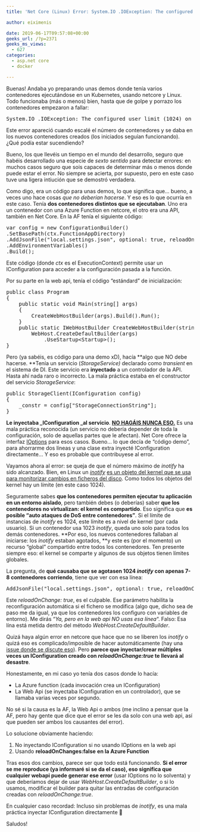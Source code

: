 ```yaml
---
title: 'Net Core (Linux) Error: System.IO .IOException: The configured user limit on the number of inotify instances has been reached'

author: eiximenis

date: 2019-06-17T09:57:08+00:00
geeks_url: /?p=2371
geeks_ms_views:
  - 627
categories:
  - asp.net core
  - docker

---
```

Buenas! Andaba yo preparando unas demos donde tenía varios contenedores ejecutándose en un Kubernetes, usando netcore y Linux. Todo funcionaba (más o menos) bien, hasta que de golpe y porrazo los contenedores empezaron a fallar:

<pre><span class="js-display-url">System.IO</span><span class="tco-ellipsis"><span class="invisible"> </span></span>.IOException: The configured user limit (1024) on the number of inotify instances has been reached</pre>

Este error apareció cuando escalé el número de contenedores y se daba en los nuevos contenedores creados (los iniciados seguían funcionando). ¿Qué podía estar sucendiendo?
  
<!--more-->


  
Bueno, los que llevéis un tiempo en el mundo del desarrollo, seguro que habéis desarrollado una especie de _sexto sentido_ para detectar errores: en muchos casos seguro que sois capaces de determinar más o menos donde puede estar el error. No siempre se acierta, por supuesto, pero en este caso tuve una ligera intiución que se demostró verdadera.
  
Como digo, era un código para unas demos, lo que significa que... bueno, a veces uno hace cosas _que no deberían hacerse_. Y eso es lo que ocurría en este caso. Tenía **dos contenedores distintos que se ejecutaban**. Uno era un contenedor con una Azure Function en netcore, el otro era una API, también en Net Core. En la AF tenía el siguiente código:

<pre class="EnlighterJSRAW" data-enlighter-language="csharp">var config = new ConfigurationBuilder()
.SetBasePath(ctx.FunctionAppDirectory)
.AddJsonFile("local.settings.json", optional: true, reloadOnChange: true)
.AddEnvironmentVariables()
.Build();</pre>

Este código (donde _ctx_ es el ExecutionContext) permite usar un IConfiguration para acceder a la configuración pasada a la función.
  
Por su parte en la web api, tenía el código &#8220;estándard&#8221; de inicialización:

<pre class="EnlighterJSRAW" data-enlighter-language="csharp">public class Program
{
    public static void Main(string[] args)
    {
        CreateWebHostBuilder(args).Build().Run();
    }
    public static IWebHostBuilder CreateWebHostBuilder(string[] args) =&gt;
        WebHost.CreateDefaultBuilder(args)
            .UseStartup&lt;Startup&gt;();
}</pre>

Pero (ya sabéis, es código para una demo xD), hacía **algo que NO debe hacerse. **Tenía un servicio (_StorageService)_ declarado como _transient_ en el sistema de DI. Este servicio era **inyectado** a un controlador de la API. Hasta ahí nada raro o incorrecto. La mala práctica estaba en el constructor del servicio _StorageService_:

<pre class="EnlighterJSRAW" data-enlighter-language="null">public StorageClient(IConfiguration config)
{
    _constr = config["StorageConnectionString"];
}</pre>

**Le inyectaba _IConfiguration _al servicio**. **<span style="text-decoration: underline;">NO HAGÁIS NUNCA ESO.</span>** Es una mala práctica reconocida (un servicio no debería depender de toda la configuración, solo de aquellas partes que le afectan). Net Core ofrece la interfaz [IOptions<T>][1] para esos casos. Bueno... lo que decía de &#8220;código demo&#8221;, para ahorrarme dos líneas y una clase extra inyecté IConfiguration directamente... Y eso es probable que contribuyese al error.
  
Vayamos ahora al error: se queja de que el número máximo de _inotify_ ha sido alcanzado. Bien, en Linux un [_inotify_][2] [es un objeto del kernel que se usa para monitorizar cambios en ficheros del disco][2]. Como todos los objetos del kernel hay un límite (en este caso 1024).
  
Seguramente sabes **que los contenedores permiten ejecutar tu aplicación en un entorno aislado**, pero también debes (o deberías) saber **que los contenedores no virtualizan: el kernel es compartido**. Eso significa que **es posible &#8220;auto ataques de DoS entre contenedores&#8221;**. Si el límite de instancias de _inotify_ es 1024, este límite es a nivel de kernel (por cada usuario). Si un contenedor usa 1023 _inotify_, queda uno solo para todos los demás contenedores. **Por eso, los nuevos contenedores fallaban al iniciarse: los _inotify_ estaban agotados, **y este es (por el momento) un recurso &#8220;global&#8221; compartido entre todos los contenedores. Ten presente siempre eso: el kernel se comparte y algunos de sus objetos tienen límites globales.
  
La pregunta, de **qué causaba que se agotasen 1024 _inotify_ con apenas 7-8 contenedores corriendo**, tiene que ver con esa línea:

<pre class="EnlighterJSRAW" data-enlighter-language="null">AddJsonFile("local.settings.json", optional: true, reloadOnChange: true)</pre>

Este _reloadOnChange: true_, es el culpable. Ese parámetro habilita la reconfiguración automática si el fichero se modifica (algo que, dicho sea de paso me da igual, ya que los contenedores los configuro con variables de entorno). Me dirás &#8220;_Ya, pero en la web api NO usas esa línea_&#8220;. Falso: Esa lína está metida dentro del método _WebHost.CreateDefaultBuilder_.
  
Quizá haya algún error en netcore que hace que no se liberen los _inotify_ o quizá eso es complicado/imposible de hacer automáticamente (hay una [issue donde se discute eso][3]). Pero **parece que inyectar/crear múltiples veces un IConfiguration creado con _reloadOnChange:true_ te llevará al desastre**.
  
Honestamente, en mi caso yo tenía dos casos donde lo hacía:

  * La Azure function (cada invocación crea un IConfiguration)
  * La Web Api (se inyectaba IConfiguration en un controlador), que se llamaba varias veces por segundo.

No sé si la causa es la AF, la Web Api o ambos (me inclino a pensar que la AF, pero hay gente que dice que el error se les da solo con una web api, así que pueden ser ambos los causantes del error).
  
Lo solucione obviamente haciendo:

  1. No inyectando IConfiguration si no usando IOptions<T> en la web api
  2. Usando **reloadOnChanges:false** **en la Azure Function**

Tras esos dos cambios, parece ser que todo está funcionando. **Si el error se me reproduce (ya informaré si se da el caso), eso significa que cualquier webapi puede generar ese error** (usar IOptions<T> no lo solventa) y que deberíamos dejar de usar _WebHost.CreateDefaultBuilder_, o si lo usamos, modificar el builder para quitar las entradas de configuración creadas con _reloadOnChange:true_.
  
En cualquier caso recordad: Incluso sin problemas de _inotify_, es una mala práctica inyectar IConfiguration directamente 🙂
  
Saludos!
  
&nbsp;

 [1]: https://docs.microsoft.com/en-us/dotnet/api/microsoft.extensions.options.ioptions-1?view=aspnetcore-2.2
 [2]: http://man7.org/linux/man-pages/man7/inotify.7.html
 [3]: https://github.com/dotnet/corefx/issues/32024